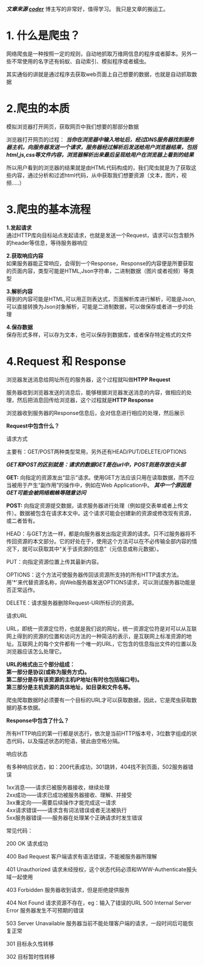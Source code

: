 ***文章来源 [coder](https://www.cnblogs.com/zhaof/p/6897393.html)***  博主写的非常好，值得学习。 我只是文章的搬运工。


# 1. 什么是爬虫？  
网络爬虫是一种按照一定的规则，自动地抓取万维网信息的程序或者脚本。另外一些不常使用的名字还有蚂蚁、自动索引、模拟程序或者蠕虫。

其实通俗的讲就是通过程序去获取web页面上自己想要的数据，也就是自动抓取数据

# 2.爬虫的本质
模拟浏览器打开网页，获取网页中我们想要的那部分数据

浏览器打开网页的过程：
***当你在浏览器中输入地址后，经过DNS服务器找到服务器主机，向服务器发送一个请求，服务器经过解析后发送给用户浏览器结果，包括html,js,css等文件内容，浏览器解析出来最后呈现给用户在浏览器上看到的结果***

所以用户看到的浏览器的结果就是由HTML代码构成的，我们爬虫就是为了获取这些内容，通过分析和过滤html代码，从中获取我们想要资源（文本，图片，视频.....）

# 3.爬虫的基本流程

**1.发起请求**  
通过HTTP库向目标站点发起请求，也就是发送一个Request，请求可以包含额外的header等信息，等待服务器响应

**2.获取响应内容**   
如果服务器能正常响应，会得到一个Response，Response的内容便是所要获取的页面内容，类型可能是HTML,Json字符串，二进制数据（图片或者视频）等类型

**3.解析内容**  
得到的内容可能是HTML,可以用正则表达式，页面解析库进行解析，可能是Json,可以直接转换为Json对象解析，可能是二进制数据，可以做保存或者进一步的处理

**4.保存数据**  
保存形式多样，可以存为文本，也可以保存到数据库，或者保存特定格式的文件

# 4.Request 和 Response

浏览器发送消息给网址所在的服务器，这个过程就叫做**HTPP Request**

服务器收到浏览器发送的消息后，能够根据浏览器发送消息的内容，做相应的处理，然后把消息回传给浏览器，这个过程就是**HTTP Response**

浏览器收到服务器的Response信息后，会对信息进行相应的处理，然后展示

**Request中包含什么？**  

请求方式

主要有：GET/POST两种类型常用，另外还有HEAD/PUT/DELETE/OPTIONS  

***GET和POST的区别就是：请求的数据GET是在url中，POST则是存放在头部***

**GET:** 向指定的资源发出“显示”请求。使用GET方法应该只用在读取数据，而不应当被用于产生“副作用”的操作中，例如在Web Application中。 ***其中一个原因是GET可能会被网络蜘蛛等随意访问***

**POST:** 向指定资源提交数据，请求服务器进行处理（例如提交表单或者上传文件）。数据被包含在请求本文中。这个请求可能会创建新的资源或修改现有资源，或二者皆有。

HEAD：与GET方法一样，都是向服务器发出指定资源的请求。只不过服务器将不传回资源的本文部分。它的好处在于，使用这个方法可以在不必传输全部内容的情况下，就可以获取其中“关于该资源的信息”（元信息或称元数据）。

PUT：向指定资源位置上传其最新内容。

OPTIONS：这个方法可使服务器传回该资源所支持的所有HTTP请求方法。用'*'来代替资源名称，向Web服务器发送OPTIONS请求，可以测试服务器功能是否正常运作。

DELETE：请求服务器删除Request-URI所标识的资源。

请求URL

URL，即统一资源定位符，也就是我们说的网址，统一资源定位符是对可以从互联网上得到的资源的位置和访问方法的一种简洁的表示，是互联网上标准资源的地址。互联网上的每个文件都有一个唯一的URL，它包含的信息指出文件的位置以及浏览器应该怎么处理它。

**URL的格式由三个部分组成：  
第一部分是协议(或称为服务方式)。  
第二部分是存有该资源的主机IP地址(有时也包括端口号)。  
第三部分是主机资源的具体地址，如目录和文件名等。**

爬虫爬取数据时必须要有一个目标的URL才可以获取数据，因此，它是爬虫获取数据的基本依据。

**Response中包含了什么？**  

所有HTTP响应的第一行都是状态行，依次是当前HTTP版本号，3位数字组成的状态代码，以及描述状态的短语，彼此由空格分隔。

响应状态

有多种响应状态，如：200代表成功，301跳转，404找不到页面，502服务器错误

1xx消息——请求已被服务器接收，继续处理  
2xx成功——请求已成功被服务器接收、理解、并接受  
3xx重定向——需要后续操作才能完成这一请求  
4xx请求错误——请求含有词法错误或者无法被执行  
5xx服务器错误——服务器在处理某个正确请求时发生错误 

常见代码： 
  
200 OK 请求成功 

400 Bad   Request 客户端请求有语法错误，不能被服务器所理解 

401 Unauthorized 请求未经授权，这个状态代码必须和WWW-Authenticate报头域一起使用 

403 Forbidden 服务器收到请求，但是拒绝提供服务 

404 Not Found 请求资源不存在，eg：输入了错误的URL 500 Internal Server Error 服务器发生不可预期的错误 

503 Server Unavailable 服务器当前不能处理客户端的请求，一段时间后可能恢复正常 

301 目标永久性转移 

302 目标暂时性转移
